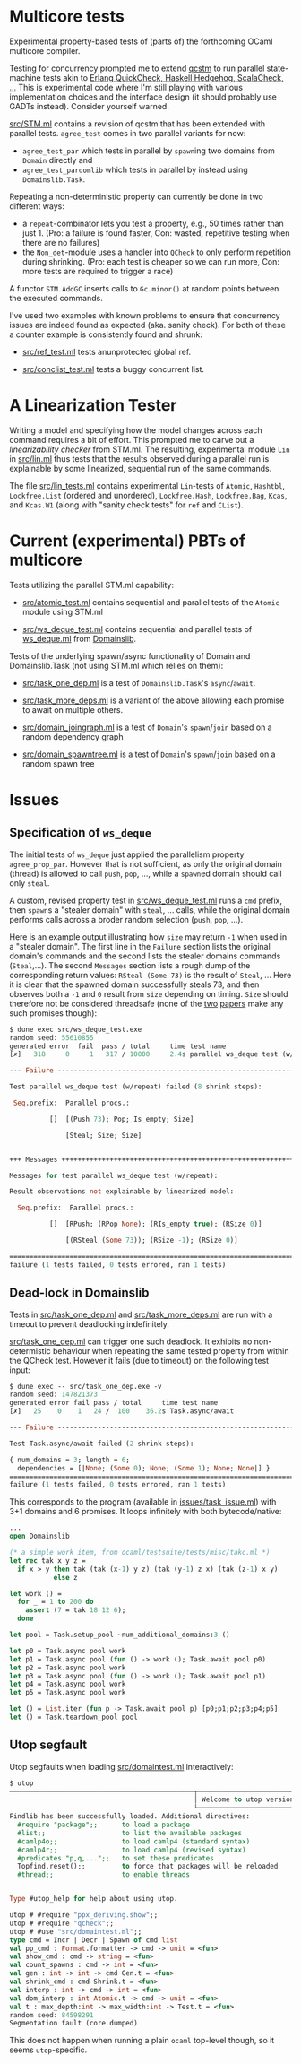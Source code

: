 Multicore tests
===============

Experimental property-based tests of (parts of) the forthcoming OCaml multicore compiler.


Testing for concurrency prompted me to extend [qcstm](https://github.com/jmid/qcstm) to run parallel
state-machine tests akin to [Erlang QuickCheck, Haskell Hedgehog,
ScalaCheck, ...](https://github.com/jmid/pbt-frameworks) This is
experimental code where I'm still playing with various implementation
choices and the interface design (it should probably use GADTs
instead). Consider yourself warned.

[src/STM.ml](src/STM.ml) contains a revision of qcstm that has been
extended with parallel tests. `agree_test` comes in two parallel variants
for now:

 - `agree_test_par` which tests in parallel by `spawn`ing two domains
   from `Domain` directly and
 - `agree_test_pardomlib` which tests in parallel by instead using
   `Domainslib.Task`.

Repeating a non-deterministic property can currently be done in two
different ways:
 - a `repeat`-combinator lets you test a property, e.g., 50 times
   rather than just 1. (Pro: a failure is found faster, Con: wasted,
   repetitive testing when there are no failures)
 - the `Non_det`-module uses a handler into `QCheck` to only perform
   repetition during shrinking. (Pro: each test is cheaper so we can
   run more, Con: more tests are required to trigger a race)

A functor `STM.AddGC` inserts calls to `Gc.minor()` at random points
between the executed commands.

I've used two examples with known problems to ensure that concurrency
issues are indeed found as expected (aka. sanity check). For both of
these a counter example is consistently found and shrunk:

 - [src/ref_test.ml](src/ref_test.ml) tests anunprotected global ref.

 - [src/conclist_test.ml](src/conclist_test.ml) tests a	buggy concurrent list.


A Linearization Tester
======================

Writing a model and specifying how the model changes across each
command requires a bit of effort. This prompted me to carve out a
*linearizability checker* from STM.ml. The resulting, experimental
module `Lin` in [src/lin.ml](src/lin.ml) thus tests that the results
observed during a parallel run is explainable by some linearized,
sequential run of the same commands.

The file [src/lin_tests.ml](src/lin_tests.ml) contains experimental
`Lin`-tests of `Atomic`, `Hashtbl`, `Lockfree.List` (ordered and
unordered), `Lockfree.Hash`, `Lockfree.Bag`, `Kcas`, and `Kcas.W1`
(along with "sanity check tests" for `ref` and `CList`).



Current (experimental) PBTs of multicore
========================================

Tests utilizing the parallel STM.ml capability:

 - [src/atomic_test.ml](src/atomic_test.ml) contains sequential and
   parallel tests of the `Atomic` module using STM.ml

 - [src/ws_deque_test.ml](src/ws_deque_test.ml) contains sequential
   and parallel tests of [ws_deque.ml](https://github.com/ocaml-multicore/domainslib/blob/master/lib/ws_deque.ml)
   from [Domainslib](https://github.com/ocaml-multicore/domainslib).


Tests of the underlying spawn/async functionality of Domain and
Domainslib.Task (not using STM.ml which relies on them):

 - [src/task_one_dep.ml](src/task_one_dep.ml) is a test of `Domainslib.Task`'s `async`/`await`.

 - [src/task_more_deps.ml](src/task_more_deps.ml) is a variant of the
   above allowing each promise to await on multiple others.

 - [src/domain_joingraph.ml](src/domain_joingraph.ml) is a test of `Domain`'s
   `spawn`/`join` based on a random dependency graph

 - [src/domain_spawntree.ml](src/domain_spawntree.ml) is a test of `Domain`'s
   `spawn`/`join` based on a random spawn tree


Issues
======


Specification of `ws_deque`
---------------------------

The initial tests of `ws_deque` just applied the parallelism property `agree_prop_par`.
However that is not sufficient, as only the original domain (thread)
is allowed to call `push`, `pop`, ..., while a `spawn`ed domain
should call only `steal`.

A custom, revised property test in
[src/ws_deque_test.ml](src/ws_deque_test.ml) runs a `cmd` prefix, then
`spawn`s a "stealer domain" with `steal`, ... calls, while the
original domain performs calls across a broder random selection
(`push`, `pop`, ...).

Here is an example output illustrating how `size` may return `-1` when
used in a "stealer domain". The first line in the `Failure` section lists
the original domain's commands and the second lists the stealer
domains commands (`Steal`,...). The second `Messages` section lists a
rough dump of the corresponding return values: `RSteal (Some 73)` is
the result of `Steal`, ... Here it is clear that the spawned domain
successfully steals 73, and then observes both a `-1` and `0` result from
`size` depending on timing. `Size` should therefore not be considered
threadsafe (none of the
[two](https://www.dre.vanderbilt.edu/~schmidt/PDF/work-stealing-dequeue.pdf)
[papers](https://hal.inria.fr/hal-00802885/document) make any such
promises though):

``` ocaml
$ dune exec src/ws_deque_test.exe
random seed: 55610855
generated error  fail  pass / total     time test name
[✗]   318     0     1   317 / 10000     2.4s parallel ws_deque test (w/repeat)

--- Failure --------------------------------------------------------------------

Test parallel ws_deque test (w/repeat) failed (8 shrink steps):

 Seq.prefix:  Parallel procs.:

          []  [(Push 73); Pop; Is_empty; Size]

              [Steal; Size; Size]


+++ Messages ++++++++++++++++++++++++++++++++++++++++++++++++++++++++++++++++++++

Messages for test parallel ws_deque test (w/repeat):

Result observations not explainable by linearized model:

  Seq.prefix:  Parallel procs.:

          []  [RPush; (RPop None); (RIs_empty true); (RSize 0)]

              [(RSteal (Some 73)); (RSize -1); (RSize 0)]

================================================================================
failure (1 tests failed, 0 tests errored, ran 1 tests)
```


Dead-lock in Domainslib
-----------------------

Tests in
[src/task_one_dep.ml](src/task_one_dep.ml) and
[src/task_more_deps.ml](src/task_more_deps.ml) are run with a timeout
to prevent deadlocking indefinitely.

[src/task_one_dep.ml](src/task_one_dep.ml) can trigger one such deadlock.
It exhibits no non-determistic behaviour when repeating the same
tested property from within the QCheck test.
However it fails (due to timeout) on the following test input:

```ocaml
$ dune exec -- src/task_one_dep.exe -v
random seed: 147821373
generated error fail pass / total     time test name
[✗]   25    0    1   24 /  100    36.2s Task.async/await

--- Failure --------------------------------------------------------------------

Test Task.async/await failed (2 shrink steps):

{ num_domains = 3; length = 6;
  dependencies = [|None; (Some 0); None; (Some 1); None; None|] }
================================================================================
failure (1 tests failed, 0 tests errored, ran 1 tests)
```

This corresponds to the program (available in
[issues/task_issue.ml](issues/task_issue.ml))
with 3+1 domains and 6 promises.
It loops infinitely with both bytecode/native:

```ocaml
...
open Domainslib

(* a simple work item, from ocaml/testsuite/tests/misc/takc.ml *)
let rec tak x y z =
  if x > y then tak (tak (x-1) y z) (tak (y-1) z x) (tak (z-1) x y)
           else z

let work () =
  for _ = 1 to 200 do
    assert (7 = tak 18 12 6);
  done

let pool = Task.setup_pool ~num_additional_domains:3 ()

let p0 = Task.async pool work
let p1 = Task.async pool (fun () -> work (); Task.await pool p0)
let p2 = Task.async pool work
let p3 = Task.async pool (fun () -> work (); Task.await pool p1)
let p4 = Task.async pool work
let p5 = Task.async pool work

let () = List.iter (fun p -> Task.await pool p) [p0;p1;p2;p3;p4;p5]
let () = Task.teardown_pool pool
```


Utop segfault
-------------

Utop segfaults when loading [src/domaintest.ml](src/domaintest.ml)
interactively:

``` ocaml
$ utop
──────────────────────────────────────────────┬─────────────────────────────────────────────────────────────────────┬──────────────────────────────────────────────
                                              │ Welcome to utop version 2.8.0 (using OCaml version 4.12.0+domains)! │                                              
                                              └─────────────────────────────────────────────────────────────────────┘                                              
Findlib has been successfully loaded. Additional directives:
  #require "package";;      to load a package
  #list;;                   to list the available packages
  #camlp4o;;                to load camlp4 (standard syntax)
  #camlp4r;;                to load camlp4 (revised syntax)
  #predicates "p,q,...";;   to set these predicates
  Topfind.reset();;         to force that packages will be reloaded
  #thread;;                 to enable threads


Type #utop_help for help about using utop.

utop # #require "ppx_deriving.show";;
utop # #require "qcheck";;
utop # #use "src/domaintest.ml";;
type cmd = Incr | Decr | Spawn of cmd list
val pp_cmd : Format.formatter -> cmd -> unit = <fun>
val show_cmd : cmd -> string = <fun>
val count_spawns : cmd -> int = <fun>
val gen : int -> int -> cmd Gen.t = <fun>
val shrink_cmd : cmd Shrink.t = <fun>
val interp : int -> cmd -> int = <fun>
val dom_interp : int Atomic.t -> cmd -> unit = <fun>
val t : max_depth:int -> max_width:int -> Test.t = <fun>
random seed: 84598291
Segmentation fault (core dumped)
```

This does not happen when running a plain `ocaml` top-level though, so it
seems `utop`-specific.
